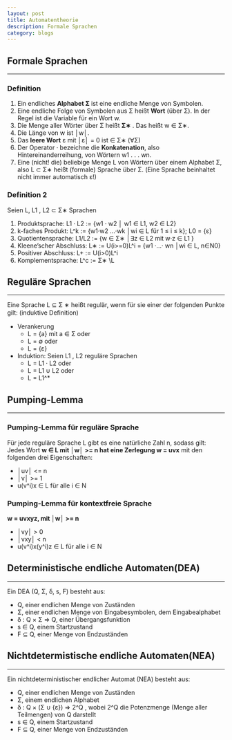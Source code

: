 ```yaml
---
layout: post
title: Automatentheorie
description: Formale Sprachen
category: blogs
---
```


## Formale Sprachen
------------------

### Definition
1. Ein endliches **Alphabet Σ** ist eine endliche Menge von Symbolen.
2. Eine endliche Folge von Symbolen aus Σ heißt **Wort** (über Σ). In der Regel ist die Variable für ein Wort w.
3. Die Menge aller Wörter über Σ heißt **Σ∗** . Das heißt w ∈ Σ∗.
4. Die Länge von w ist │w│.
5. Das **leere Wort** ε mit │ε│ = 0 ist ∈ Σ∗ (∀Σ)
6. Der Operator · bezeichne die **Konkatenation**, also Hintereinanderreihung, von Wörtern w1 . . . wn.
7. Eine (nicht! die) beliebige Menge L von Wörtern über einem Alphabet Σ, also L ⊂ Σ∗ heißt (formale) Sprache über Σ. (Eine Sprache beinhaltet nicht immer automatisch ε!)

### Definition 2

Seien L, L1 , L2 ⊂ Σ∗ Sprachen
1. Produktsprache: L1 · L2 := {w1 · w2 │ w1 ∈ L1, w2 ∈ L2}
2. k-faches Produkt: L^k := {w1·w2 ...·wk │wi ∈ L für 1 ≤ i ≤ k}; L0 = {ε}
3. Quotientensprache: L1/L2 := {w ∈ Σ∗ │∃z ∈ L2 mit w·z ∈ L1 }
4. Kleene’scher Abschluss: L∗ := U(i>=0)L^i = {w1 ·...· wn │wi ∈ L, n∈N0}
5. Positiver Abschluss: L+ := U(i>0)L^i
6. Komplementsprache: L^c := Σ∗ \L

## Reguläre Sprachen
--------------------------
Eine Sprache L ⊆ Σ ∗ heißt regulär, wenn für sie einer der folgenden Punkte gilt: (induktive Deﬁnition)
+ Verankerung
  + L = {a} mit a ∈ Σ oder
  + L = ∅ oder
  + L = {ε}
+ Induktion: Seien L1 , L2 reguläre Sprachen
  + L = L1 · L2 oder
  + L = L1 ∪ L2 oder
  + L = L1^*

## Pumping-Lemma
-----------------------

### Pumping-Lemma für reguläre Sprache
Für jede reguläre Sprache L gibt es eine natürliche Zahl n, sodass gilt: Jedes Wort **w ∈ L mit │w│ >= n hat eine Zerlegung w = uvx** mit den folgenden drei Eigenschaften:

+ │uv│ <= n 
+ │v│ >= 1 
+ u(v^i)x ∈ L für alle i ∈ N

### Pumping-Lemma für kontextfreie Sprache
**w = uvxyz, mit │w│ >= n**
+ │vy│ > 0
+ │vxy│ < n
+ u(v^i)x(y^i)z ∈ L für alle i ∈ N

## Deterministische endliche Automaten(DEA)
-----------------------

Ein DEA (Q, Σ, δ, s, F) besteht aus:
+ Q, einer endlichen Menge von Zuständen
+ Σ, einer endlichen Menge von Eingabesymbolen, dem Eingabealphabet
+ δ : Q × Σ ⇒ Q, einer Übergangsfunktion
+ s ∈ Q, einem Startzustand
+ F ⊆ Q, einer Menge von Endzuständen

## Nichtdetermistische endliche Automaten(NEA)
-----------------------

Ein nichtdeterministischer endlicher Automat (NEA) besteht aus:
+ Q, einer endlichen Menge von Zuständen
+ Σ, einem endlichen Alphabet
+ δ : Q × (Σ ∪ {ε}) ⇒ 2^Q , wobei 2^Q die Potenzmenge (Menge aller Teilmengen) von Q darstellt
+ s ∈ Q, einem Startzustand
+ F ⊆ Q, einer Menge von Endzuständen

